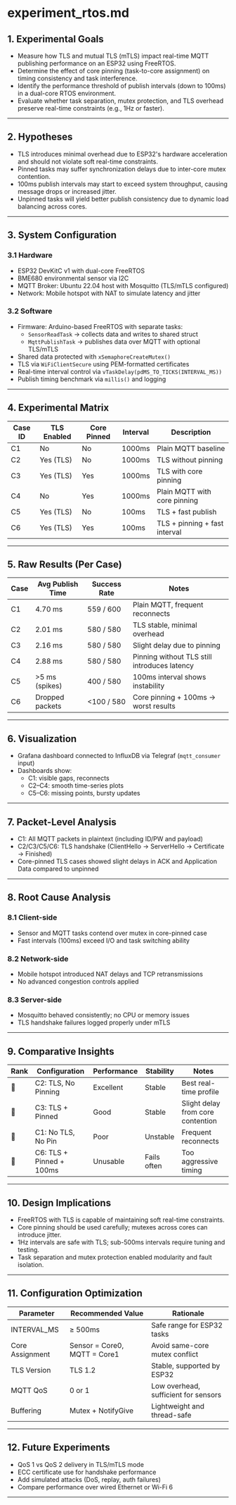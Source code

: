 
# experiment_rtos.md

## 1. Experimental Goals

- Measure how TLS and mutual TLS (mTLS) impact real-time MQTT publishing performance on an ESP32 using FreeRTOS.
- Determine the effect of core pinning (task-to-core assignment) on timing consistency and task interference.
- Identify the performance threshold of publish intervals (down to 100ms) in a dual-core RTOS environment.
- Evaluate whether task separation, mutex protection, and TLS overhead preserve real-time constraints (e.g., 1Hz or faster).

---

## 2. Hypotheses

- TLS introduces minimal overhead due to ESP32's hardware acceleration and should not violate soft real-time constraints.
- Pinned tasks may suffer synchronization delays due to inter-core mutex contention.
- 100ms publish intervals may start to exceed system throughput, causing message drops or increased jitter.
- Unpinned tasks will yield better publish consistency due to dynamic load balancing across cores.

---

## 3. System Configuration

### 3.1 Hardware

- ESP32 DevKitC v1 with dual-core FreeRTOS
- BME680 environmental sensor via I2C
- MQTT Broker: Ubuntu 22.04 host with Mosquitto (TLS/mTLS configured)
- Network: Mobile hotspot with NAT to simulate latency and jitter

### 3.2 Software

- Firmware: Arduino-based FreeRTOS with separate tasks:
  - `SensorReadTask` → collects data and writes to shared struct
  - `MqttPublishTask` → publishes data over MQTT with optional TLS/mTLS
- Shared data protected with `xSemaphoreCreateMutex()`
- TLS via `WiFiClientSecure` using PEM-formatted certificates
- Real-time interval control via `vTaskDelay(pdMS_TO_TICKS(INTERVAL_MS))`
- Publish timing benchmark via `millis()` and logging

---

## 4. Experimental Matrix

| Case ID | TLS Enabled | Core Pinned | Interval | Description |
|---------|-------------|-------------|----------|-------------|
| C1      | No          | No          | 1000ms   | Plain MQTT baseline |
| C2      | Yes (TLS)   | No          | 1000ms   | TLS without pinning |
| C3      | Yes (TLS)   | Yes         | 1000ms   | TLS with core pinning |
| C4      | No          | Yes         | 1000ms   | Plain MQTT with core pinning |
| C5      | Yes (TLS)   | No          | 100ms    | TLS + fast publish |
| C6      | Yes (TLS)   | Yes         | 100ms    | TLS + pinning + fast interval |

---

## 5. Raw Results (Per Case)

| Case | Avg Publish Time | Success Rate | Notes |
|------|------------------|---------------|-------|
| C1   | 4.70 ms          | 559 / 600     | Plain MQTT, frequent reconnects |
| C2   | 2.01 ms          | 580 / 580     | TLS stable, minimal overhead |
| C3   | 2.16 ms          | 580 / 580     | Slight delay due to pinning |
| C4   | 2.88 ms          | 580 / 580     | Pinning without TLS still introduces latency |
| C5   | >5 ms (spikes)   | 400 / 580     | 100ms interval shows instability |
| C6   | Dropped packets  | <100 / 580    | Core pinning + 100ms → worst results |

---

## 6. Visualization

- Grafana dashboard connected to InfluxDB via Telegraf (`mqtt_consumer` input)
- Dashboards show:
  - C1: visible gaps, reconnects
  - C2–C4: smooth time-series plots
  - C5–C6: missing points, bursty updates

---

## 7. Packet-Level Analysis

- C1: All MQTT packets in plaintext (including ID/PW and payload)
- C2/C3/C5/C6: TLS handshake (ClientHello → ServerHello → Certificate → Finished)
- Core-pinned TLS cases showed slight delays in ACK and Application Data compared to unpinned

---

## 8. Root Cause Analysis

### 8.1 Client-side

- Sensor and MQTT tasks contend over mutex in core-pinned case
- Fast intervals (100ms) exceed I/O and task switching ability

### 8.2 Network-side

- Mobile hotspot introduced NAT delays and TCP retransmissions
- No advanced congestion controls applied

### 8.3 Server-side

- Mosquitto behaved consistently; no CPU or memory issues
- TLS handshake failures logged properly under mTLS

---

## 9. Comparative Insights

| Rank | Configuration        | Performance | Stability | Notes |
|------|----------------------|-------------|-----------|-------|
| 🥇   | C2: TLS, No Pinning  | Excellent   | Stable    | Best real-time profile |
| 🥈   | C3: TLS + Pinned     | Good        | Stable    | Slight delay from core contention |
| 🥉   | C1: No TLS, No Pin   | Poor        | Unstable  | Frequent reconnects |
| 🛑   | C6: TLS + Pinned + 100ms | Unusable | Fails often | Too aggressive timing |

---

## 10. Design Implications

- FreeRTOS with TLS is capable of maintaining soft real-time constraints.
- Core pinning should be used carefully; mutexes across cores can introduce jitter.
- 1Hz intervals are safe with TLS; sub-500ms intervals require tuning and testing.
- Task separation and mutex protection enabled modularity and fault isolation.

---

## 11. Configuration Optimization

| Parameter       | Recommended Value   | Rationale |
|-----------------|---------------------|-----------|
| INTERVAL_MS     | ≥ 500ms             | Safe range for ESP32 tasks |
| Core Assignment | Sensor = Core0, MQTT = Core1 | Avoid same-core mutex conflict |
| TLS Version     | TLS 1.2             | Stable, supported by ESP32 |
| MQTT QoS        | 0 or 1              | Low overhead, sufficient for sensors |
| Buffering       | Mutex + NotifyGive  | Lightweight and thread-safe |

---

## 12. Future Experiments

- QoS 1 vs QoS 2 delivery in TLS/mTLS mode
- ECC certificate use for handshake performance
- Add simulated attacks (DoS, replay, auth failures)
- Compare performance over wired Ethernet or Wi-Fi 6

---
